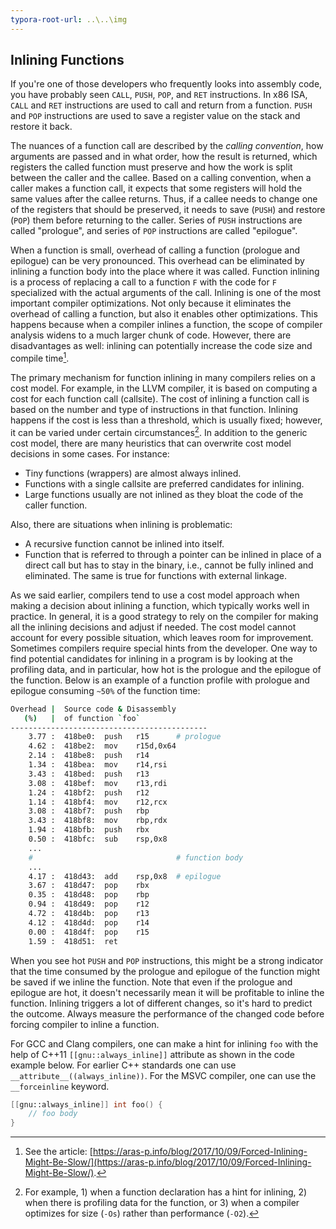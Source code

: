 ```yaml
---
typora-root-url: ..\..\img
---
```


## Inlining Functions

If you're one of those developers who frequently looks into assembly code, you have probably seen `CALL`, `PUSH`, `POP`, and `RET` instructions. In x86 ISA, `CALL` and `RET` instructions are used to call and return from a function. `PUSH` and `POP` instructions are used to save a register value on the stack and restore it back.

The nuances of a function call are described by the *calling convention*, how arguments are passed and in what order, how the result is returned, which registers the called function must preserve and how the work is split between the caller and the callee. Based on a calling convention, when a caller makes a function call, it expects that some registers will hold the same values after the callee returns. Thus, if a callee needs to change one of the registers that should be preserved, it needs to save (`PUSH`) and restore (`POP`) them before returning to the caller. Series of `PUSH` instructions are called "prologue", and series of `POP` instructions are called "epilogue".

When a function is small, overhead of calling a function (prologue and epilogue) can be very pronounced. This overhead can be eliminated by inlining a function body into the place where it was called. Function inlining is a process of replacing a call to a function `F` with the code for `F` specialized with the actual arguments of the call. Inlining is one of the most important compiler optimizations. Not only because it eliminates the overhead of calling a function, but also it enables other optimizations. This happens because when a compiler inlines a function, the scope of compiler analysis widens to a much larger chunk of code. However, there are disadvantages as well: inlining can potentially increase the code size and compile time[^20].

The primary mechanism for function inlining in many compilers relies on a cost model. For example, in the LLVM compiler, it is based on computing a cost for each function call (callsite). The cost of inlining a function call is based on the number and type of instructions in that function. Inlining happens if the cost is less than a threshold, which is usually fixed; however, it can be varied under certain circumstances[^21]. In addition to the generic cost model, there are many heuristics that can overwrite cost model decisions in some cases. For instance: 

* Tiny functions (wrappers) are almost always inlined.
* Functions with a single callsite are preferred candidates for inlining.
* Large functions usually are not inlined as they bloat the code of the caller function.

Also, there are situations when inlining is problematic:

* A recursive function cannot be inlined into itself.
* Function that is referred to through a pointer can be inlined in place of a direct call but has to stay in the binary, i.e., cannot be fully inlined and eliminated. The same is true for functions with external linkage.

As we said earlier, compilers tend to use a cost model approach when making a decision about inlining a function, which typically works well in practice. In general, it is a good strategy to rely on the compiler for making all the inlining decisions and adjust if needed. The cost model cannot account for every possible situation, which leaves room for improvement. Sometimes compilers require special hints from the developer. One way to find potential candidates for inlining in a program is by looking at the profiling data, and in particular, how hot is the prologue and the epilogue of the function. Below is an example of a function profile with prologue and epilogue consuming `~50%` of the function time:

```bash
Overhead |  Source code & Disassembly
   (%)   |  of function `foo`
--------------------------------------------
    3.77 :  418be0:  push   r15	     # prologue
    4.62 :  418be2:  mov    r15d,0x64
    2.14 :  418be8:  push   r14
    1.34 :  418bea:  mov    r14,rsi
    3.43 :  418bed:  push   r13
    3.08 :  418bef:  mov    r13,rdi
    1.24 :  418bf2:  push   r12
    1.14 :  418bf4:  mov    r12,rcx
    3.08 :  418bf7:  push   rbp
    3.43 :  418bf8:  mov    rbp,rdx
    1.94 :  418bfb:  push   rbx
    0.50 :  418bfc:  sub    rsp,0x8
    ...
    #                                # function body
    ...
    4.17 :  418d43:  add    rsp,0x8	 # epilogue
    3.67 :  418d47:  pop    rbx
    0.35 :  418d48:  pop    rbp
    0.94 :  418d49:  pop    r12
    4.72 :  418d4b:  pop    r13
    4.12 :  418d4d:  pop    r14
    0.00 :  418d4f:  pop    r15
    1.59 :  418d51:  ret

```

When you see hot `PUSH` and `POP` instructions, this might be a strong indicator that the time consumed by the prologue and epilogue of the function might be saved if we inline the function. Note that even if the prologue and epilogue are hot, it doesn't necessarily mean it will be profitable to inline the function. Inlining triggers a lot of different changes, so it's hard to predict the outcome. Always measure the performance of the changed code before forcing compiler to inline a function.

For GCC and Clang compilers, one can make a hint for inlining `foo` with the help of C++11 `[[gnu::always_inline]]` attribute as shown in the code example below. For earlier C++ standards one can use `__attribute__((always_inline))`. For the MSVC compiler, one can use the `__forceinline` keyword.

```cpp
[[gnu::always_inline]] int foo() {
    // foo body
}
```

[^20]: See the article: [https://aras-p.info/blog/2017/10/09/Forced-Inlining-Might-Be-Slow/](https://aras-p.info/blog/2017/10/09/Forced-Inlining-Might-Be-Slow/).
[^21]: For example, 1) when a function declaration has a hint for inlining, 2) when there is profiling data for the function, or 3) when a compiler optimizes for size (`-Os`) rather than performance (`-O2`).
